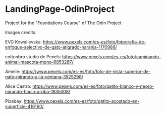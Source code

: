 # LandingPage-OdinProject
Project for the "Foundations Course" of The Odin Project

Images credits:

EVG Kowalievska: https://www.pexels.com/es-es/foto/fotografia-de-enfoque-selectivo-de-gato-atigrado-naranja-1170986/

cottonbro studio de Pexels: https://www.pexels.com/es-es/foto/caminando-animal-mascota-mono-6853287/

Amelie: https://www.pexels.com/es-es/foto/foto-de-vista-superior-de-gato-mirando-a-la-ventana-3525298/

Alice Castro: https://www.pexels.com/es-es/foto/gatito-blanco-y-negro-mirando-hacia-arriba-1835008/

Pixabay: https://www.pexels.com/es-es/foto/gatito-acostado-en-superficie-416160/